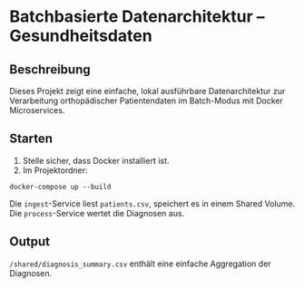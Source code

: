 
# Batchbasierte Datenarchitektur – Gesundheitsdaten

## Beschreibung
Dieses Projekt zeigt eine einfache, lokal ausführbare Datenarchitektur zur Verarbeitung orthopädischer Patientendaten im Batch-Modus mit Docker Microservices.

## Starten
1. Stelle sicher, dass Docker installiert ist.
2. Im Projektordner:

```
docker-compose up --build
```

Die `ingest`-Service liest `patients.csv`, speichert es in einem Shared Volume. Die `process`-Service wertet die Diagnosen aus.

## Output
`/shared/diagnosis_summary.csv` enthält eine einfache Aggregation der Diagnosen.
